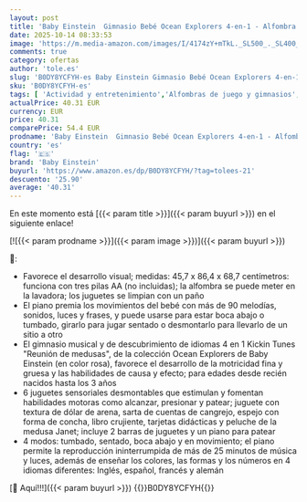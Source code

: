 ```yaml
---
layout: post
title: 'Baby Einstein  Gimnasio Bebé Ocean Explorers 4-en-1 - Alfombra Bebé Juegos con Kick Piano  Música & Descubrimiento de Idiomas  Juguetes Sensoriales  Recién Nacido +  Rosa'
date: 2025-10-14 08:33:53
image: 'https://m.media-amazon.com/images/I/4174zY+mTkL._SL500_._SL400_.jpg'
comments: true
category: ofertas
author: 'tole.es'
slug: 'B0DY8YCFYH-es Baby Einstein Gimnasio Bebé Ocean Explorers 4-en-1 -...'
sku: 'B0DY8YCFYH-es'
tags: [ 'Actividad y entretenimiento','Alfombras de juego y gimnasios','Arborist Merchandising Root','Bebé','Bebés','Juguetes y juegos','Self Service','Special Features Stores','Top brands in Toys','b6d17eda-2c26-45ed-a098-453a9f96e839_0','b6d17eda-2c26-45ed-a098-453a9f96e839_2801','b6d17eda-2c26-45ed-a098-453a9f96e839_6301','baby einstein','bebé','nacido','recién','🇪🇸', ]
actualPrice: 40.31 EUR
currency: EUR
price: 40.31
comparePrice: 54.4 EUR
prodname: 'Baby Einstein  Gimnasio Bebé Ocean Explorers 4-en-1 - Alfombra Bebé Juegos con Kick Piano  Música & Descubrimiento de Idiomas  Juguetes Sensoriales  Recién Nacido +  Rosa'
country: 'es'
flag: '🇪🇸'
brand: 'Baby Einstein'
buyurl: 'https://www.amazon.es/dp/B0DY8YCFYH/?tag=tolees-21'
descuento: '25.90'
average: '40.31'
---
```


En este momento está [{{< param title >}}]({{< param buyurl >}}) en el siguiente enlace!

[![{{< param prodname >}}]({{< param image >}})]({{< param buyurl >}})

🔎:

- Favorece el desarrollo visual; medidas: 45,7 x 86,4 x 68,7 centímetros: funciona con tres pilas AA (no incluidas); la alfombra se puede meter en la lavadora; los juguetes se limpian con un paño
- El piano premia los movimientos del bebé con más de 90 melodías, sonidos, luces y frases, y puede usarse para estar boca abajo o tumbado, girarlo para jugar sentado o desmontarlo para llevarlo de un sitio a otro
- El gimnasio musical y de descubrimiento de idiomas 4 en 1 Kickin Tunes "Reunión de medusas", de la colección Ocean Explorers de Baby Einstein (en color rosa), favorece el desarrollo de la motricidad fina y gruesa y las habilidades de causa y efecto; para edades desde recién nacidos hasta los 3 años
- 6 juguetes sensoriales desmontables que estimulan y fomentan habilidades motoras como alcanzar, presionar y patear; juguete con textura de dólar de arena, sarta de cuentas de cangrejo, espejo con forma de concha, libro crujiente, tarjetas didácticas y peluche de la medusa Janet; incluye 2 barras de juguetes y un piano para patear
- 4 modos: tumbado, sentado, boca abajo y en movimiento; el piano permite la reproducción ininterrumpida de más de 25 minutos de música y luces, además de enseñar los colores, las formas y los números en 4 idiomas diferentes: Inglés, español, francés y alemán

[🛒 Aquí!!!]({{< param buyurl >}})
{{<world>}}B0DY8YCFYH{{</world>}}
